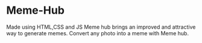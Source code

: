 # Meme-Hub

Made using HTML,CSS and JS Meme hub brings an improved and attractive way to generate memes. Convert any photo into a meme with Meme hub.
